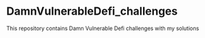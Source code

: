 # DamnVulnerableDefi_challenges
This repository contains Damn Vulnerable Defi challenges with my solutions
